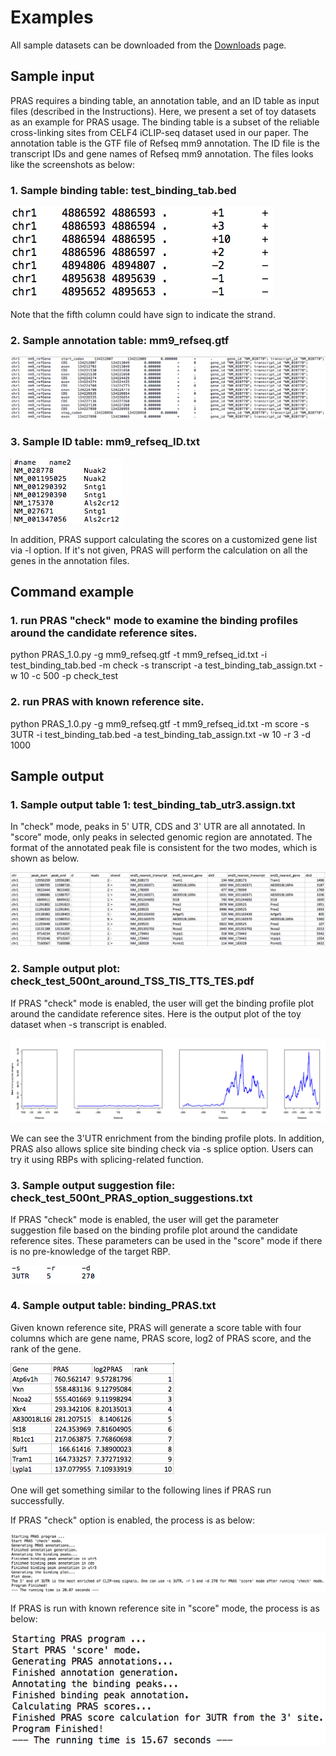 # Examples
All sample datasets can be downloaded from the [Downloads](zipped_code/Downloads.md) page.
## Sample input
PRAS requires a binding table, an annotation table, and an ID table as input files (described in the Instructions).
Here, we present a set of toy datasets as an example for PRAS usage.
The binding table is a subset of the reliable cross-linking sites from CELF4 iCLIP-seq dataset used in our paper. The annotation table is the GTF file of Refseq mm9 annotation. The ID file is the transcript IDs and gene names of Refseq mm9 annotation.
The files looks like the screenshots as below:
### 1. Sample binding table: test_binding_tab.bed

![alt text](figures/sample_binding.png)

Note that the fifth column could have sign to indicate the strand.
### 2. Sample annotation table: mm9_refseq.gtf

![alt text](figures/sample_annotation.png)

### 3. Sample ID table: mm9_refseq_ID.txt

![alt text](figures/sample_ID.png)

In addition, PRAS support calculating the scores on a customized gene list via -l option. If it's not given, PRAS will perform the calculation on all the genes in the annotation files.
## Command example
### 1. run PRAS "check" mode to examine the binding profiles around the candidate reference sites.
python PRAS_1.0.py -g mm9_refseq.gtf -t mm9_refseq_id.txt -i test_binding_tab.bed -m check -s transcript -a test_binding_tab_assign.txt -w 10 -c 500 -p check_test
### 2. run PRAS with known reference site.
python PRAS_1.0.py -g mm9_refseq.gtf -t mm9_refseq_id.txt -m score -s 3UTR -i test_binding_tab.bed -a test_binding_tab_assign.txt -w 10 -r 3 -d 1000

## Sample output
### 1. Sample output table 1: test_binding_tab_utr3.assign.txt
In "check" mode, peaks in 5' UTR, CDS and 3' UTR are all annotated. In "score" mode, only peaks in selected genomic region are annotated.
The format of the annotated peak file is consistent for the two modes, which is shown as below.

![alt text](figures/sample_assign.png)

### 2. Sample output plot: check_test_500nt_around_TSS_TIS_TTS_TES.pdf
If PRAS "check" mode is enabled, the user will get the binding profile plot around the candidate reference sites.
Here is the output plot of the toy dataset when -s transcript is enabled.

![alt text](figures/check_profile.png)

We can see the 3'UTR enrichment from the binding profile plots.
In addition, PRAS also allows splice site binding check via -s splice option. Users can try it using RBPs with splicing-related function.
### 3. Sample output suggestion file: check_test_500nt_PRAS_option_suggestions.txt
If PRAS "check" mode is enabled, the user will get the parameter suggestion file based on the binding profile plot around the candidate reference sites.
These parameters can be used in the "score" mode if there is no pre-knowledge of the target RBP.

![alt text](figures/suggestion_file.png)

### 4. Sample output table: binding_PRAS.txt
Given known reference site, PRAS will generate a score table with four columns which are gene name, PRAS score, log2 of PRAS score, and the rank of the gene.

![alt text](figures/sample_score.png)

One will get something similar to the following lines if PRAS run successfully.

If PRAS "check" option is enabled, the process is as below:

![alt text](figures/check_time.png)

If PRAS is run with known reference site in "score" mode, the process is as below:

![alt text](figures/score_time.png)

